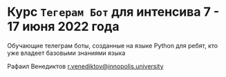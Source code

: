 # Курс `Тегерам Бот` для интенсива 7 - 17 июня 2022 года

Обучающие телеграм боты, созданные на языке Python для ребят, кто уже владеет базовыми знаниями языка

Рафаил Венедиктов
r.venediktov@innopolis.university

